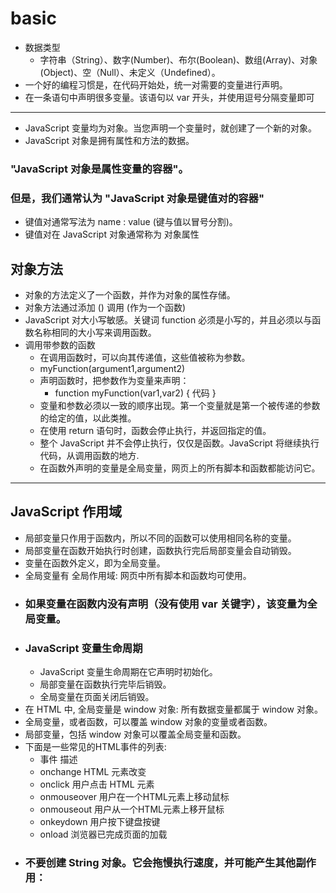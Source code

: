 # basic

* 数据类型
    - 字符串（String）、数字(Number)、布尔(Boolean)、数组(Array)、对象(Object)、空（Null）、未定义（Undefined）。
* 一个好的编程习惯是，在代码开始处，统一对需要的变量进行声明。
*  在一条语句中声明很多变量。该语句以 var 开头，并使用逗号分隔变量即可
---
* JavaScript 变量均为对象。当您声明一个变量时，就创建了一个新的对象。
* JavaScript 对象是拥有属性和方法的数据。

 ###  "JavaScript 对象是属性变量的容器"。
### 但是，我们通常认为 "JavaScript 对象是键值对的容器"
* 键值对通常写法为 name : value (键与值以冒号分割)。
* 键值对在 JavaScript 对象通常称为 对象属性

## 对象方法
* 对象的方法定义了一个函数，并作为对象的属性存储。
* 对象方法通过添加 () 调用 (作为一个函数)
* JavaScript 对大小写敏感。关键词 function 必须是小写的，并且必须以与函数名称相同的大小写来调用函数。
* 调用带参数的函数
    - 在调用函数时，可以向其传递值，这些值被称为参数。
    - myFunction(argument1,argument2)
    - 声明函数时，把参数作为变量来声明：
        - function myFunction(var1,var2)
{
代码
}
    - 变量和参数必须以一致的顺序出现。第一个变量就是第一个被传递的参数的给定的值，以此类推。
    - 在使用 return 语句时，函数会停止执行，并返回指定的值。
     -  整个 JavaScript 并不会停止执行，仅仅是函数。JavaScript 将继续执行代码，从调用函数的地方.
    - 在函数外声明的变量是全局变量，网页上的所有脚本和函数都能访问它。
---

## JavaScript 作用域
* 局部变量只作用于函数内，所以不同的函数可以使用相同名称的变量。
* 局部变量在函数开始执行时创建，函数执行完后局部变量会自动销毁。
* 变量在函数外定义，即为全局变量。
* 全局变量有 全局作用域: 网页中所有脚本和函数均可使用。
* ### 如果变量在函数内没有声明（没有使用 var 关键字），该变量为全局变量。
* ### JavaScript 变量生命周期
    - JavaScript 变量生命周期在它声明时初始化。
    - 局部变量在函数执行完毕后销毁。
    - 全局变量在页面关闭后销毁。
* 在 HTML 中, 全局变量是 window 对象: 所有数据变量都属于 window 对象。
* 全局变量，或者函数，可以覆盖 window 对象的变量或者函数。
* 局部变量，包括 window 对象可以覆盖全局变量和函数。
* 下面是一些常见的HTML事件的列表:
    - 事件    描述
    - onchange  	HTML 元素改变
    - onclick	用户点击 HTML 元素
    - onmouseover	用户在一个HTML元素上移动鼠标
    - onmouseout	用户从一个HTML元素上移开鼠标
    - onkeydown	用户按下键盘按键
    - onload	浏览器已完成页面的加载
* ### 不要创建 String 对象。它会拖慢执行速度，并可能产生其他副作用：